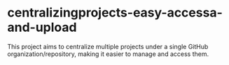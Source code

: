 # centralizingprojects-easy-accessa-and-upload
This project aims to centralize multiple projects under a single GitHub organization/repository, making it easier to manage and access them.

